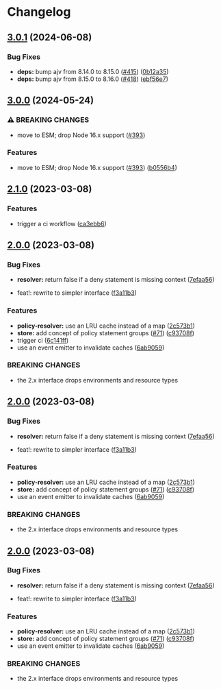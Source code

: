 # Changelog

## [3.0.1](https://github.com/freakyfelt/could-could/compare/v3.0.0...v3.0.1) (2024-06-08)


### Bug Fixes

* **deps:** bump ajv from 8.14.0 to 8.15.0 ([#415](https://github.com/freakyfelt/could-could/issues/415)) ([0b12a35](https://github.com/freakyfelt/could-could/commit/0b12a35417005516ed57ae73c0b04a014a420b13))
* **deps:** bump ajv from 8.15.0 to 8.16.0 ([#418](https://github.com/freakyfelt/could-could/issues/418)) ([ebf56e7](https://github.com/freakyfelt/could-could/commit/ebf56e735b4d40560991428e6a806b886c7f3ba9))

## [3.0.0](https://github.com/freakyfelt/could-could/compare/could-could-v2.1.0...could-could-v3.0.0) (2024-05-24)


### ⚠ BREAKING CHANGES

* move to ESM; drop Node 16.x support ([#393](https://github.com/freakyfelt/could-could/issues/393))

### Features

* move to ESM; drop Node 16.x support ([#393](https://github.com/freakyfelt/could-could/issues/393)) ([b0556b4](https://github.com/freakyfelt/could-could/commit/b0556b456419272b221fc2f8acaaf6437d615d80))

## [2.1.0](https://github.com/freakyfelt/could-could/compare/v2.0.0...v2.1.0) (2023-03-08)


### Features

* trigger a ci workflow ([ca3ebb6](https://github.com/freakyfelt/could-could/commit/ca3ebb61f2f87afd4abed4fe8b32d2158cceaeb8))

## [2.0.0](https://github.com/freakyfelt/could-could/compare/v1.0.0...v2.0.0) (2023-03-08)


### Bug Fixes

* **resolver:** return false if a deny statement is missing context ([7efaa56](https://github.com/freakyfelt/could-could/commit/7efaa56dc01e0cd35d540a6aabeb3e42f74bc880))


* feat!: rewrite to simpler interface ([f3a11b3](https://github.com/freakyfelt/could-could/commit/f3a11b35cca652c4896095741b073d013c0e9bc8))


### Features

* **policy-resolver:** use an LRU cache instead of a map ([2c573b1](https://github.com/freakyfelt/could-could/commit/2c573b1c5c7de0c3582efcacb1304bf6f57785a0))
* **store:** add concept of policy statement groups ([#71](https://github.com/freakyfelt/could-could/issues/71)) ([c93708f](https://github.com/freakyfelt/could-could/commit/c93708ff74245713e86d198f356a1ce2fbd585d6))
* trigger ci ([6c141ff](https://github.com/freakyfelt/could-could/commit/6c141ff784fa77ce8b00cfa7fe80753b59b3625e))
* use an event emitter to invalidate caches ([6ab9059](https://github.com/freakyfelt/could-could/commit/6ab9059d4fba7942cb3ebe105d533cde6bdf2ae1))


### BREAKING CHANGES

* the 2.x interface drops environments and resource types

## [2.0.0](https://github.com/freakyfelt/could-could/compare/v1.0.0...v2.0.0) (2023-03-08)


### Bug Fixes

* **resolver:** return false if a deny statement is missing context ([7efaa56](https://github.com/freakyfelt/could-could/commit/7efaa56dc01e0cd35d540a6aabeb3e42f74bc880))


* feat!: rewrite to simpler interface ([f3a11b3](https://github.com/freakyfelt/could-could/commit/f3a11b35cca652c4896095741b073d013c0e9bc8))


### Features

* **policy-resolver:** use an LRU cache instead of a map ([2c573b1](https://github.com/freakyfelt/could-could/commit/2c573b1c5c7de0c3582efcacb1304bf6f57785a0))
* **store:** add concept of policy statement groups ([#71](https://github.com/freakyfelt/could-could/issues/71)) ([c93708f](https://github.com/freakyfelt/could-could/commit/c93708ff74245713e86d198f356a1ce2fbd585d6))
* use an event emitter to invalidate caches ([6ab9059](https://github.com/freakyfelt/could-could/commit/6ab9059d4fba7942cb3ebe105d533cde6bdf2ae1))


### BREAKING CHANGES

* the 2.x interface drops environments and resource types

## [2.0.0](https://github.com/freakyfelt/could-could/compare/v1.0.0...v2.0.0) (2023-03-08)


### Bug Fixes

* **resolver:** return false if a deny statement is missing context ([7efaa56](https://github.com/freakyfelt/could-could/commit/7efaa56dc01e0cd35d540a6aabeb3e42f74bc880))


* feat!: rewrite to simpler interface ([f3a11b3](https://github.com/freakyfelt/could-could/commit/f3a11b35cca652c4896095741b073d013c0e9bc8))


### Features

* **policy-resolver:** use an LRU cache instead of a map ([2c573b1](https://github.com/freakyfelt/could-could/commit/2c573b1c5c7de0c3582efcacb1304bf6f57785a0))
* **store:** add concept of policy statement groups ([#71](https://github.com/freakyfelt/could-could/issues/71)) ([c93708f](https://github.com/freakyfelt/could-could/commit/c93708ff74245713e86d198f356a1ce2fbd585d6))
* use an event emitter to invalidate caches ([6ab9059](https://github.com/freakyfelt/could-could/commit/6ab9059d4fba7942cb3ebe105d533cde6bdf2ae1))


### BREAKING CHANGES

* the 2.x interface drops environments and resource types
